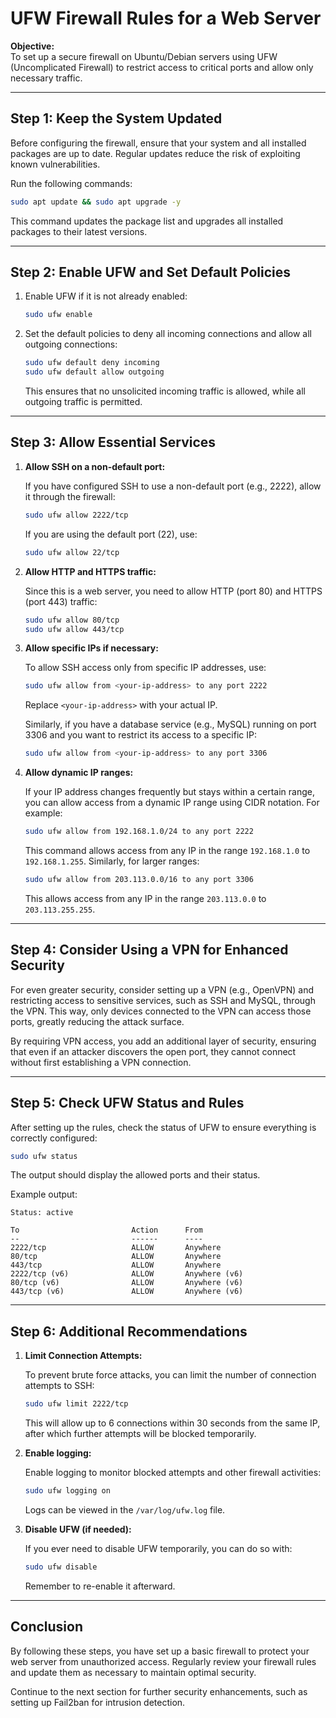 # UFW Firewall Rules for a Web Server

**Objective:**  
To set up a secure firewall on Ubuntu/Debian servers using UFW (Uncomplicated Firewall) to restrict access to critical ports and allow only necessary traffic.

---

## Step 1: Keep the System Updated

Before configuring the firewall, ensure that your system and all installed packages are up to date. Regular updates reduce the risk of exploiting known vulnerabilities.

Run the following commands:

```bash
sudo apt update && sudo apt upgrade -y
```

This command updates the package list and upgrades all installed packages to their latest versions.

---

## Step 2: Enable UFW and Set Default Policies

1. Enable UFW if it is not already enabled:

   ```bash
   sudo ufw enable
   ```

2. Set the default policies to deny all incoming connections and allow all outgoing connections:

   ```bash
   sudo ufw default deny incoming
   sudo ufw default allow outgoing
   ```

   This ensures that no unsolicited incoming traffic is allowed, while all outgoing traffic is permitted.

---

## Step 3: Allow Essential Services

1. **Allow SSH on a non-default port:**

   If you have configured SSH to use a non-default port (e.g., 2222), allow it through the firewall:

   ```bash
   sudo ufw allow 2222/tcp
   ```

   If you are using the default port (22), use:

   ```bash
   sudo ufw allow 22/tcp
   ```

2. **Allow HTTP and HTTPS traffic:**

   Since this is a web server, you need to allow HTTP (port 80) and HTTPS (port 443) traffic:

   ```bash
   sudo ufw allow 80/tcp
   sudo ufw allow 443/tcp
   ```

3. **Allow specific IPs if necessary:**

   To allow SSH access only from specific IP addresses, use:

   ```bash
   sudo ufw allow from <your-ip-address> to any port 2222
   ```

   Replace `<your-ip-address>` with your actual IP.

   Similarly, if you have a database service (e.g., MySQL) running on port 3306 and you want to restrict its access to a specific IP:

   ```bash
   sudo ufw allow from <your-ip-address> to any port 3306
   ```

4. **Allow dynamic IP ranges:**

   If your IP address changes frequently but stays within a certain range, you can allow access from a dynamic IP range using CIDR notation. For example:

   ```bash
   sudo ufw allow from 192.168.1.0/24 to any port 2222
   ```

   This command allows access from any IP in the range `192.168.1.0` to `192.168.1.255`. Similarly, for larger ranges:

   ```bash
   sudo ufw allow from 203.113.0.0/16 to any port 3306
   ```

   This allows access from any IP in the range `203.113.0.0` to `203.113.255.255`.

---

## Step 4: Consider Using a VPN for Enhanced Security

For even greater security, consider setting up a VPN (e.g., OpenVPN) and restricting access to sensitive services, such as SSH and MySQL, through the VPN. This way, only devices connected to the VPN can access those ports, greatly reducing the attack surface.

By requiring VPN access, you add an additional layer of security, ensuring that even if an attacker discovers the open port, they cannot connect without first establishing a VPN connection.

---

## Step 5: Check UFW Status and Rules

After setting up the rules, check the status of UFW to ensure everything is correctly configured:

```bash
sudo ufw status
```

The output should display the allowed ports and their status.

Example output:
```plaintext
Status: active

To                         Action      From
--                         ------      ----
2222/tcp                   ALLOW       Anywhere
80/tcp                     ALLOW       Anywhere
443/tcp                    ALLOW       Anywhere
2222/tcp (v6)              ALLOW       Anywhere (v6)
80/tcp (v6)                ALLOW       Anywhere (v6)
443/tcp (v6)               ALLOW       Anywhere (v6)
```

---

## Step 6: Additional Recommendations

1. **Limit Connection Attempts:**

   To prevent brute force attacks, you can limit the number of connection attempts to SSH:

   ```bash
   sudo ufw limit 2222/tcp
   ```

   This will allow up to 6 connections within 30 seconds from the same IP, after which further attempts will be blocked temporarily.

2. **Enable logging:**

   Enable logging to monitor blocked attempts and other firewall activities:

   ```bash
   sudo ufw logging on
   ```

   Logs can be viewed in the `/var/log/ufw.log` file.

3. **Disable UFW (if needed):**

   If you ever need to disable UFW temporarily, you can do so with:

   ```bash
   sudo ufw disable
   ```

   Remember to re-enable it afterward.

---

## Conclusion

By following these steps, you have set up a basic firewall to protect your web server from unauthorized access. Regularly review your firewall rules and update them as necessary to maintain optimal security.

Continue to the next section for further security enhancements, such as setting up Fail2ban for intrusion detection.

